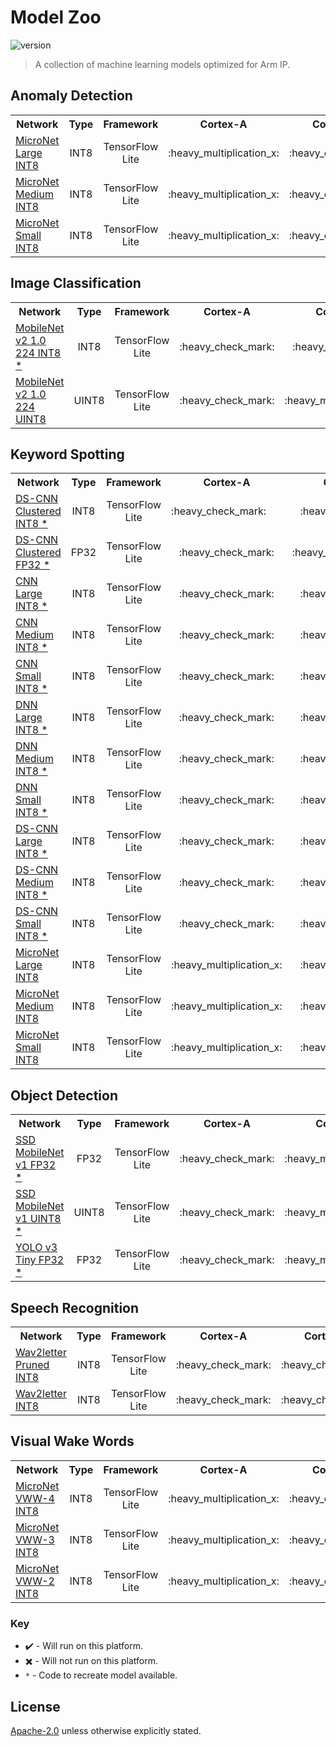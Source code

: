 # Model Zoo 
![version](https://img.shields.io/badge/version-21.05-0091BD)
> A collection of machine learning models optimized for Arm IP.

## Anomaly Detection

<table>
    <tr>
        <th width="250">Network</th>
        <th width="100">Type</th>
        <th width="160">Framework</th>
        <th width="100">Cortex-A</th>
        <th width="100">Cortex-M</th>
        <th width="100">Mali GPU</th>
        <th width="100">Ethos U</th>
    </tr>
    <tr>
        <td><a href = "models/anomaly_detection/micronet_large/tflite_int8">MicroNet Large INT8</a></td>
        <td align="center">INT8</td>
        <td align="center">TensorFlow Lite</td>
        <td align="center">:heavy_multiplication_x:</td>
        <td align="center">:heavy_check_mark:</td>
        <td align="center">:heavy_multiplication_x:</td>
        <td align="center">:heavy_check_mark:</td>
    </tr>
    <tr>
        <td><a href = "models/anomaly_detection/micronet_medium/tflite_int8">MicroNet Medium INT8</a></td>
        <td align="center">INT8</td>
        <td align="center">TensorFlow Lite</td>
        <td align="center">:heavy_multiplication_x:</td>
        <td align="center">:heavy_check_mark:</td>
        <td align="center">:heavy_multiplication_x:</td>
        <td align="center">:heavy_check_mark:</td>
    </tr>
    <tr>
        <td><a href = "models/anomaly_detection/micronet_small/tflite_int8">MicroNet Small INT8</a></td>
        <td align="center">INT8</td>
        <td align="center">TensorFlow Lite</td>
        <td align="center">:heavy_multiplication_x:</td>
        <td align="center">:heavy_check_mark:</td>
        <td align="center">:heavy_multiplication_x:</td>
        <td align="center">:heavy_check_mark:</td>
    </tr>
</table>

## Image Classification

<table>
    <tr>
        <th width="250">Network</th>
        <th width="100">Type</th>
        <th width="160">Framework</th>
        <th width="100">Cortex-A</th>
        <th width="100">Cortex-M</th>
        <th width="100">Mali GPU</th>
        <th width="100">Ethos U</th>
    </tr>
    <tr>
        <td><a href="models/image_classification/mobilenet_v2_1.0_224/tflite_int8">MobileNet v2 1.0 224 INT8 *</a></td>
        <td align="center">INT8</td>
        <td align="center">TensorFlow Lite</td>
        <td align="center">:heavy_check_mark:</td>
        <td align="center">:heavy_check_mark:</td>
        <td align="center">:heavy_check_mark:</td>
        <td align="center">:heavy_check_mark:</td>
    </tr>
    <tr>
        <td><a href="models/image_classification/mobilenet_v2_1.0_224/tflite_uint8">MobileNet v2 1.0 224 UINT8</a></td>
        <td align="center">UINT8</td>
        <td align="center">TensorFlow Lite</td>
        <td align="center">:heavy_check_mark:</td>
        <td align="center">:heavy_multiplication_x:</td>
        <td align="center">:heavy_check_mark:</td>
        <td align="center">:heavy_check_mark:</td>
    </tr>
</table>

## Keyword Spotting

<table>
    <tr>
        <th width="250">Network</th>
        <th width="100">Type</th>
        <th width="160">Framework</th>
        <th width="100">Cortex-A</th>
        <th width="100">Cortex-M</th>
        <th width="100">Mali GPU</th>
        <th width="100">Ethos U</th>
    </tr>
    <tr>
        <td><a href = "models/keyword_spotting/ds_cnn_large/tflite_clustered_int8">DS-CNN Clustered INT8 *</a></td>
        <td align="center">INT8</td>
        <td align="center">TensorFlow Lite</td>
        <td align="centerq">:heavy_check_mark:</td>
        <td align="center">:heavy_check_mark:</td>
        <td align="center">:heavy_check_mark:</td>
        <td align="center">:heavy_check_mark:</td>
    </tr>
    <tr>
        <td><a href = "models/keyword_spotting/ds_cnn_large/tflite_clustered_fp32">DS-CNN Clustered FP32 *</a></td>
        <td align="center">FP32</td>
        <td align="center">TensorFlow Lite</td>
        <td align="center">:heavy_check_mark:</td>
        <td align="center">:heavy_multiplication_x:</td>
        <td align="center">:heavy_check_mark:</td>
        <td align="center">:heavy_multiplication_x:</td>
    </tr>
    <tr>
        <td><a href="models/keyword_spotting/cnn_large/tflite_int8">CNN Large INT8 *</a></td>
        <td align="center">INT8</td>
        <td align="center">TensorFlow Lite</td>
        <td align="center">:heavy_check_mark:</td>
        <td align="center">:heavy_check_mark:</td>
        <td align="center">:heavy_check_mark:</td>
        <td align="center">:heavy_check_mark:</td>
    </tr>
    <tr>
        <td><a href="models/keyword_spotting/cnn_medium/tflite_int8">CNN Medium INT8 *</a></td>
        <td align="center">INT8</td>
        <td align="center">TensorFlow Lite</td>
        <td align="center">:heavy_check_mark:</td>
        <td align="center">:heavy_check_mark:</td>
        <td align="center">:heavy_check_mark:</td>
        <td align="center">:heavy_check_mark:</td>
    </tr>
    <tr>
        <td><a href="models/keyword_spotting/cnn_small/tflite_int8">CNN Small INT8 *</a></td>
        <td align="center">INT8</td>
        <td align="center">TensorFlow Lite</td>
        <td align="center">:heavy_check_mark:</td>
        <td align="center">:heavy_check_mark:</td>
        <td align="center">:heavy_check_mark:</td>
        <td align="center">:heavy_check_mark:</td>
    </tr>
    <tr>
        <td><a href="models/keyword_spotting/dnn_large/tflite_int8">DNN Large INT8 *</a></td>
        <td align="center">INT8</td>
        <td align="center">TensorFlow Lite</td>
        <td align="center">:heavy_check_mark:</td>
        <td align="center">:heavy_check_mark:</td>
        <td align="center">:heavy_check_mark:</td>
        <td align="center">:heavy_check_mark:</td>
    </tr>
    <tr>
        <td><a href="models/keyword_spotting/dnn_medium/tflite_int8">DNN Medium INT8 *</a></td>
        <td align="center">INT8</td>
        <td align="center">TensorFlow Lite</td>
        <td align="center">:heavy_check_mark:</td>
        <td align="center">:heavy_check_mark:</td>
        <td align="center">:heavy_check_mark:</td>
        <td align="center">:heavy_check_mark:</td>
    </tr>
    <tr>
        <td><a href="models/keyword_spotting/dnn_small/tflite_int8">DNN Small INT8 *</a></td>
        <td align="center">INT8</td>
        <td align="center">TensorFlow Lite</td>
        <td align="center">:heavy_check_mark:</td>
        <td align="center">:heavy_check_mark:</td>
        <td align="center">:heavy_check_mark:</td>
        <td align="center">:heavy_check_mark:</td>
    </tr>
    <tr>
        <td><a href="models/keyword_spotting/ds_cnn_large/tflite_int8">DS-CNN Large INT8 *</a></td>
        <td align="center">INT8</td>
        <td align="center">TensorFlow Lite</td>
        <td align="center">:heavy_check_mark:</td>
        <td align="center">:heavy_check_mark:</td>
        <td align="center">:heavy_check_mark:</td>
        <td align="center">:heavy_check_mark:</td>
    </tr>
    <tr>
        <td><a href="models/keyword_spotting/ds_cnn_medium/tflite_int8">DS-CNN Medium INT8 *</a></td>
        <td align="center">INT8</td>
        <td align="center">TensorFlow Lite</td>
        <td align="center">:heavy_check_mark:</td>
        <td align="center">:heavy_check_mark:</td>
        <td align="center">:heavy_check_mark:</td>
        <td align="center">:heavy_check_mark:</td>
    </tr>
    <tr>
        <td><a href="models/keyword_spotting/ds_cnn_small/tflite_int8">DS-CNN Small INT8 *</a></td>
        <td align="center">INT8</td>
        <td align="center">TensorFlow Lite</td>
        <td align="center">:heavy_check_mark:</td>
        <td align="center">:heavy_check_mark:</td>
        <td align="center">:heavy_check_mark:</td>
        <td align="center">:heavy_check_mark:</td>
    </tr>
    <tr>
        <td><a href = "models/keyword_spotting/micronet_large/tflite_int8">MicroNet Large INT8</a></td>
        <td align="center">INT8</td>
        <td align="center">TensorFlow Lite</td>
        <td align="center">:heavy_multiplication_x:</td>
        <td align="center">:heavy_check_mark:</td>
        <td align="center">:heavy_multiplication_x:</td>
        <td align="center">:heavy_check_mark:</td>
    </tr>
    <tr>
        <td><a href = "models/keyword_spotting/micronet_medium/tflite_int8">MicroNet Medium INT8</a></td>
        <td align="center">INT8</td>
        <td align="center">TensorFlow Lite</td>
        <td align="center">:heavy_multiplication_x:</td>
        <td align="center">:heavy_check_mark:</td>
        <td align="center">:heavy_multiplication_x:</td>
        <td align="center">:heavy_check_mark:</td>
    </tr>
    <tr>
        <td><a href = "models/keyword_spotting/micronet_small/tflite_int8">MicroNet Small INT8</a></td>
        <td align="center">INT8</td>
        <td align="center">TensorFlow Lite</td>
        <td align="center">:heavy_multiplication_x:</td>
        <td align="center">:heavy_check_mark:</td>
        <td align="center">:heavy_multiplication_x:</td>
        <td align="center">:heavy_check_mark:</td>
    </tr>
</table>

## Object Detection

<table>
    <tr>
        <th width="250">Network</th>
        <th width="100">Type</th>
        <th width="160">Framework</th>
        <th width="100">Cortex-A</th>
        <th width="100">Cortex-M</th>
        <th width="100">Mali GPU</th>
        <th width="100">Ethos U</th>
    </tr>
    <tr>
        <td><a href="models/object_detection/ssd_mobilenet_v1/tflite_fp32">SSD MobileNet v1 FP32 *</a></td>
        <td align="center">FP32</td>
        <td align="center">TensorFlow Lite</td>
        <td align="center">:heavy_check_mark:</td>
        <td align="center">:heavy_multiplication_x:</td>
        <td align="center">:heavy_check_mark:</td>
        <td align="center">:heavy_multiplication_x:</td>
    </tr>
    <tr>
        <td><a href="models/object_detection/ssd_mobilenet_v1/tflite_uint8">SSD MobileNet v1 UINT8 *</a></td>
        <td align="center">UINT8</td>
        <td align="center">TensorFlow Lite</td>
        <td align="center">:heavy_check_mark:</td>
        <td align="center">:heavy_multiplication_x:</td>
        <td align="center">:heavy_check_mark:</td>
        <td align="center">:heavy_multiplication_x:</td>
    </tr>
    <tr>
        <td><a href="models/object_detection/yolo_v3_tiny/tflite_fp32">YOLO v3 Tiny FP32 *</a></td>
        <td align="center">FP32</td>
        <td align="center">TensorFlow Lite</td>
        <td align="center">:heavy_check_mark:</td>
        <td align="center">:heavy_multiplication_x:</td>
        <td align="center">:heavy_check_mark:</td>
        <td align="center">:heavy_multiplication_x:</td>
    </tr>
</table>

## Speech Recognition

<table>
    <tr>
        <th width="250">Network</th>
        <th width="100">Type</th>
        <th width="160">Framework</th>
        <th width="100">Cortex-A</th>
        <th width="100">Cortex-M</th>
        <th width="100">Mali GPU</th>
        <th width="100">Ethos U</th>
    </tr>
    <tr>
        <td><a href="models/speech_recognition/wav2letter/tflite_pruned_int8">Wav2letter Pruned INT8</a></td>
        <td align="center">INT8</td>
        <td align="center">TensorFlow Lite</td>
        <td align="center">:heavy_check_mark:</td>
        <td align="center">:heavy_check_mark:</td>
        <td align="center">:heavy_check_mark:</td>
        <td align="center">:heavy_check_mark:</td>
    </tr>
    <tr>
        <td><a href="models/speech_recognition/wav2letter/tflite_int8">Wav2letter INT8</a></td>
        <td align="center">INT8</td>
        <td align="center">TensorFlow Lite</td>
        <td align="center">:heavy_check_mark:</td>
        <td align="center">:heavy_check_mark:</td>
        <td align="center">:heavy_check_mark:</td>
        <td align="center">:heavy_check_mark:</td>
    </tr>
</table>


## Visual Wake Words

<table>
    <tr>
        <th width="250">Network</th>
        <th width="100">Type</th>
        <th width="160">Framework</th>
        <th width="100">Cortex-A</th>
        <th width="100">Cortex-M</th>
        <th width="100">Mali GPU</th>
        <th width="100">Ethos U</th>
    </tr>
    <tr>
        <td><a href = "models/visual_wake_words/micronet_vww4/tflite_int8">MicroNet VWW-4 INT8</a></td>
        <td align="center">INT8</td>
        <td align="center">TensorFlow Lite</td>
        <td align="center">:heavy_multiplication_x:</td>
        <td align="center">:heavy_check_mark:</td>
        <td align="center">:heavy_multiplication_x:</td>
        <td align="center">:heavy_multiplication_x:</td>
    </tr>
    <tr>
        <td><a href = "models/visual_wake_words/micronet_vww3/tflite_int8">MicroNet VWW-3 INT8</a></td>
        <td align="center">INT8</td>
        <td align="center">TensorFlow Lite</td>
        <td align="center">:heavy_multiplication_x:</td>
        <td align="center">:heavy_check_mark:</td>
        <td align="center">:heavy_multiplication_x:</td>
        <td align="center">:heavy_multiplication_x:</td>
    </tr>
    <tr>
        <td><a href = "models/visual_wake_words/micronet_vww2/tflite_int8">MicroNet VWW-2 INT8</a></td>
        <td align="center">INT8</td>
        <td align="center">TensorFlow Lite</td>
        <td align="center">:heavy_multiplication_x:</td>
        <td align="center">:heavy_check_mark:</td>
        <td align="center">:heavy_multiplication_x:</td>
        <td align="center">:heavy_multiplication_x:</td>
    </tr>
</table>

### Key
* :heavy_check_mark: - Will run on this platform.
* :heavy_multiplication_x: - Will not run on this platform.
* `*` - Code to recreate model available.


## License
[Apache-2.0](https://spdx.org/licenses/Apache-2.0.html) unless otherwise explicitly stated.